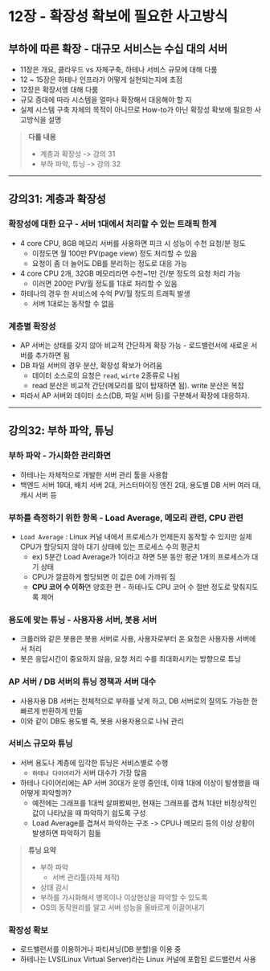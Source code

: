 # 12장 - 확장성 확보에 필요한 사고방식
## 부하에 따른 확장 - 대규모 서비스는 수십 대의 서버
- 11장은 개요, 클라우드 vs 자체구축, 하테나 서비스 규모에 대해 다룸
- 12 ~ 15장은 하테나 인프라가 어떻게 실현되는지에 초점
- 12장은 확장서엥 대해 다룸
- 규모 증대에 따라 시스템을 얼마나 확장해서 대응해야 할 지
- 실제 시스템 구축 자체의 목적이 아니므로 How-to가 아닌 확장성 확보에 필요한 사고방식을 설명

> **다룰 내용**
> - 계층과 확장성 -> 강의 31
> - 부하 파악, 튜닝 -> 강의 32

- - -
## 강의31: 계층과 확장성
### 확장성에 대한 요구 - 서버 1대에서 처리할 수 있는 트래픽 한계
- 4 core CPU, 8GB 메모리 서버를 사용하면 피크 시 성능이 수천 요청/분 정도
	- 이정도면 월 100만 PV(page view) 정도 처리할 수 있음
	- 요청이 좀 더 늘어도 DB를 분리하는 정도로 대응 가능
- 4 core CPU 2개, 32GB 메모리라면 수천~1만 건/분 정도의 요청 처리 가능
	- 이러면 200만 PV/월 정도를 1대로 처리할 수 있음
- 하테나의 경우 한 서비스에 수억 PV/월 정도의 트래픽 발생
	- 서버 1대로는 동작할 수 없음

### 계층별 확장성
- AP 서버는 상태를 갖지 않아 비교적 간단하게 확장 가능 - 로드밸런서에 새로운 서버를 추가하면 됨
- DB 파일 서버의 경우 분산, 확장성 확보가 어려움
	- 데이터 소스로의 요청은 `read`, `wirte` 2종류로 나뉨
	- read 분산은 비교적 간단(메모리를 많이 탑재하면 됨). write 분산은 복잡
- 따라서 AP 서버와 데이터 소스(DB, 파일 서버 등)를 구분해서 확장에 대응하자.

- - -
## 강의32: 부하 파악, 튜닝
### 부하 파악 - 가시화한 관리화면
- 하테나는 자체적으로 개발한 서버 관리 툴을 사용함
- 백엔드 서버 19대, 배치 서버 2대, 커스터마이징 엔진 2대, 용도별 DB 서버 여러 대, 캐시 서버 등

### 부하를 측정하기 위한 항목 - Load Average, 메모리 관련, CPU 관련
- `Load Average` : Linux 커널 내에서 프로세스가 언제든지 동작할 수 있지만 실제 CPU가 할당되지 않아 대기 상태에 있는 프로세스 수의 평균치
	- ex) 5분간 Load Average가 1이라고 하면 5분 동안 평균 1개의 프로세스가 대기 상태
	- CPU가 깔끔하게 할당되면 이 값은 0에 가까워 짐
	- **CPU 코어 수 이하**면 양호한 편 - 하테나도 CPU 코어 수 절반 정도로 맞춰지도록 제어

### 용도에 맞는 튜닝 - 사용자용 서버, 봇용 서버
- 크롤러와 같은 봇용은 봇용 서버로 사용, 사용자로부터 온 요청은 사용자용 서버에서 처리
- 봇은 응답시간이 중요하지 않음, 요청 처리 수를 최대화시키는 방향으로 튜닝

### AP 서버 / DB 서버의 튜닝 정책과 서버 대수
- 사용자용 DB 서버는 전체적으로 부하를 낮게 하고, DB 서버로의 질의도 가능한 한 빠르게 반환하게 만듦
- 이와 같이 DB도 용도별 즉, 봇용 사용자용으로 나눠 관리

### 서비스 규모와 튜닝
- 서버 용도나 계층에 입각한 튜닝은 서비스별로 수행
	- `하테나 다이어리`가 서버 대수가 가장 많음
- 하테나 다이어리에는 AP 서버 30대가 운영 중인데, 이때 1대에 이상이 발생했을 때 어떻게 파악할까?
	- 예전에는 그래프를 1대씩 살펴봤찌만, 현재는 그래프를 겹쳐 1대만 비정상적인 값이 나타났을 때 파악하기 쉽도록 구성
	- Load Average를 겹쳐서 파악하는 구조 -> CPU나 메모리 등의 이상 상황이 발생하면 파악하기 힘듦

> **튜닝 요약**
> - 부하 파악
> 	- 서버 관리툴(자체 제작)
> - 상태 감시
> - 부하를 가시화해서 병목이나 이상현상을 파악할 수 있도록
> - OS의 동작원리를 알고 서버 성능을 올바르게 이끌어내기

### 확장성 확보
- 로드밸런서를 이용하거나 파티셔닝(DB 분할)을 이용 중
- 하테나는 LVS(Linux Virtual Server)라는 Linux 커널에 포함된 로드밸런서 사용

